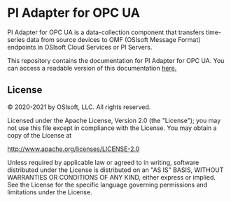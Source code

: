 # PI Adapter for OPC UA

PI Adapter for OPC UA is a data-collection component that transfers time-series data from source devices to OMF (OSIsoft Message Format) endpoints in OSIsoft Cloud Services or PI Servers.

This repository contains the documentation for PI Adapter for OPC UA. You can access a readable version of this documentation [here.](https://osisoft.github.io/OSIsoft-Adapter-OPC-UA-Docs/content/)

## License

© 2020-2021 by OSIsoft, LLC. All rights reserved.

Licensed under the Apache License, Version 2.0 (the "License"); you may not use this file except in compliance with the License. You may obtain a copy of the License at

http://www.apache.org/licenses/LICENSE-2.0

Unless required by applicable law or agreed to in writing, software distributed under the License is distributed on an "AS IS" BASIS, WITHOUT WARRANTIES OR CONDITIONS OF ANY KIND, either express or implied. See the License for the specific language governing permissions and limitations under the License.
